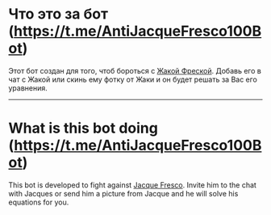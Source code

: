 Что это за бот (<https://t.me/AntiJacqueFresco100Bot>)
====
Этот бот создан для того, чтоб бороться с [Жакой Фреской](https://t.me/fresco_guard_bot). Добавь его в чат с Жакой или скинь ему фотку от Жаки и он будет решать за Вас его уравнения.
***
What is this bot doing (<https://t.me/AntiJacqueFresco100Bot>)
====
This bot is developed to fight against [Jacque Fresco](https://t.me/fresco_guard_bot). Invite him to the chat with Jacques or send him a picture from Jacque and he will solve his equations for you.